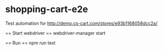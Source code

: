 # shopping-cart-e2e
Test automation for http://demo.cs-cart.com/stores/e93b1168058dcc2a/

== Start webdriver ==
webdriver-manager start

== Run ==
npm run test
